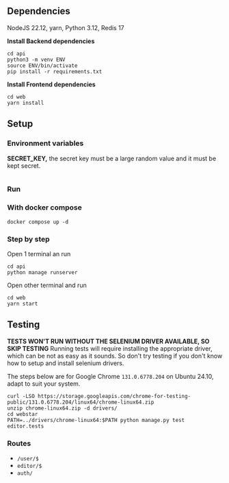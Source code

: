 ## Dependencies

NodeJS 22.12, yarn, Python 3.12, Redis 17

**Install Backend dependencies**

```
cd api
python3 -m venv ENV
source ENV/bin/activate
pip install -r requirements.txt
```

**Install Frontend dependencies**

```
cd web
yarn install
```

## Setup

### Environment variables

**SECRET_KEY,** the secret key must be a large random value and it must be kept
secret.

```

```

### Run

### With docker compose

```
docker compose up -d
```

### Step by step

Open 1 terminal an run

```
cd api
python manage runserver
```

Open other terminal and run

```
cd web
yarn start
```

## Testing

**TESTS WON'T RUN WITHOUT THE SELENIUM DRIVER AVAILABLE, SO SKIP TESTING**
Running tests will require installing the appropriate driver, which can be not as
easy as it sounds. So don't try testing if you don't know how to setup and install
selenium drivers.

The steps below are for Google Chrome `131.0.6778.204` on Ubuntu 24.10, adapt to
suit your system.

```
curl -LSO https://storage.googleapis.com/chrome-for-testing-public/131.0.6778.204/linux64/chrome-linux64.zip
unzip chrome-linux64.zip -d drivers/
cd webstar
PATH=../drivers/chrome-linux64:$PATH python manage.py test editor.tests
```

### Routes

- `/user/$`
- `editor/$`
- `auth/`
